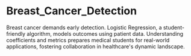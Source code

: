 # Breast_Cancer_Detection
Breast cancer demands early detection. Logistic Regression, a student-friendly algorithm, models outcomes using patient data. Understanding coefficients and metrics prepares medical students for real-world applications, fostering collaboration in healthcare's dynamic landscape.
